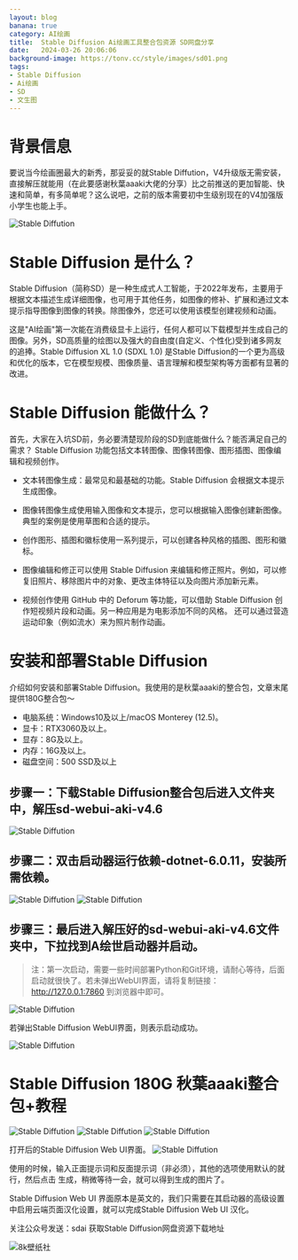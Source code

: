 ```yaml
---
layout: blog
banana: true
category: AI绘画
title:  Stable Diffusion Ai绘画工具整合包资源 SD网盘分享
date:   2024-03-26 20:06:06
background-image: https://tonv.cc/style/images/sd01.png
tags:
- Stable Diffusion
- Ai绘画
- SD
- 文生图
---
```

#  背景信息
要说当今绘画圈最大的新秀，那妥妥的就Stable Diffution，V4升级版无需安装，直接解压就能用（在此要感谢秋葉aaaki大佬的分享）比之前推送的更加智能、快速和简单，有多简单呢？这么说吧，之前的版本需要初中生级别现在的V4加强版小学生也能上手。

![Stable Diffution](https://tonv.cc/style/images/sd01.png)

#  Stable Diffusion 是什么？
Stable Diffusion（简称SD）是一种生成式人工智能，于2022年发布，主要用于根据文本描述生成详细图像，也可用于其他任务，如图像的修补、扩展和通过文本提示指导图像到图像的转换。除图像外，您还可以使用该模型创建视频和动画。

这是"AI绘画"第一次能在消费级显卡上运行，任何人都可以下载模型并生成自己的图像。另外，SD高质量的绘图以及强大的自由度(自定义、个性化)受到诸多网友的追捧。Stable Diffusion XL 1.0 (SDXL 1.0) 是Stable Diffusion的一个更为高级和优化的版本，它在模型规模、图像质量、语言理解和模型架构等方面都有显著的改进。

#  Stable Diffusion 能做什么？
首先，大家在入坑SD前，务必要清楚现阶段的SD到底能做什么？能否满足自己的需求？
Stable Diffusion 功能包括文本转图像、图像转图像、图形插图、图像编辑和视频创作。
- 文本转图像生成：最常见和最基础的功能。Stable Diffusion 会根据文本提示生成图像。

- 图像转图像生成使用输入图像和文本提示，您可以根据输入图像创建新图像。典型的案例是使用草图和合适的提示。

- 创作图形、插图和徽标使用一系列提示，可以创建各种风格的插图、图形和徽标。

- 图像编辑和修正可以使用 Stable Diffusion 来编辑和修正照片。例如，可以修复旧照片、移除图片中的对象、更改主体特征以及向图片添加新元素。

- 视频创作使用 GitHub 中的 Deforum 等功能，可以借助 Stable Diffusion 创作短视频片段和动画。另一种应用是为电影添加不同的风格。 还可以通过营造运动印象（例如流水）来为照片制作动画。

#  安装和部署Stable Diffusion
介绍如何安装和部署Stable Diffusion。我使用的是秋葉aaaki的整合包，文章末尾提供180G整合包～

- 电脑系统：Windows10及以上/macOS Monterey (12.5)。
- 显卡：RTX3060及以上。
- 显存：8G及以上。
- 内存：16G及以上。
- 磁盘空间：500 SSD及以上

##  步骤一：下载Stable Diffusion整合包后进入文件夹中，解压sd-webui-aki-v4.6
![Stable Diffution](https://tonv.cc/style/images/sd02.png)

##  步骤二：双击启动器运行依赖-dotnet-6.0.11，安装所需依赖。
![Stable Diffution](https://tonv.cc/style/images/sd03.png)
![Stable Diffution](https://tonv.cc/style/images/sd04.png)

##  步骤三：最后进入解压好的sd-webui-aki-v4.6文件夹中，下拉找到A绘世启动器并启动。

> 注：第一次启动，需要一些时间部署Python和Git环境，请耐心等待，后面启动就很快了。若未弹出WebUI界面，请将复制链接：http://127.0.0.1:7860 到浏览器中即可。

![Stable Diffution](https://tonv.cc/style/images/sd05.webp)

若弹出Stable Diffusion WebUI界面，则表示启动成功。

![Stable Diffution](https://tonv.cc/style/images/sd06.webp)

#  Stable Diffusion 180G 秋葉aaaki整合包+教程
![Stable Diffution](https://tonv.cc/style/images/sd07.png)
![Stable Diffution](https://tonv.cc/style/images/sd08.png)
![Stable Diffution](https://tonv.cc/style/images/sd09.png)

打开后的Stable Diffusion Web UI界面。
![Stable Diffution](https://tonv.cc/style/images/sd010.png)

使用的时候，输入正面提示词和反面提示词（非必须），其他的选项使用默认的就行，然后点击 生成，稍微等待一会，就可以得到生成的图片了。

Stable Diffusion Web UI 界面原本是英文的，我们只需要在其启动器的高级设置中启用云端页面汉化设置，就可以完成Stable Diffusion Web UI 汉化。

关注公众号发送：sdai 获取Stable Diffusion网盘资源下载地址

![8k壁纸社](https://tonv.cc/style/images/sd11.png)